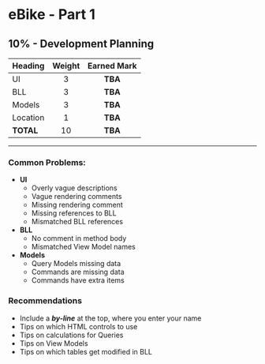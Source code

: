 # eBike - Part 1

## **10%** - Development Planning

| Heading | Weight | Earned Mark |
|:--------|:------:|:-----------:|
| UI      |   3    |   **TBA**     |
| BLL     |   3    |   **TBA**     |
| Models  |   3    |   **TBA**     |
| Location|   1    |   **TBA**     |
|**TOTAL**|  10    |   **TBA**     |

----

### Common Problems:

- **UI**
  - Overly vague descriptions
  - Vague rendering comments
  - Missing rendering comment
  - Missing references to BLL
  - Mismatched BLL references
- **BLL**
  - No comment in method body
  - Mismatched View Model names
- **Models**
  - Query Models missing data
  - Commands are missing data
  - Commands have extra items

### Recommendations

- Include a ***by-line*** at the top, where you enter your name
- Tips on which HTML controls to use
- Tips on calculations for Queries
- Tips on View Models
- Tips on which tables get modified in BLL
